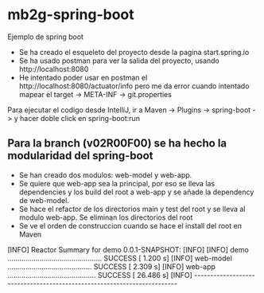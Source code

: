 # mb2g-spring-boot
Ejemplo de spring boot

- Se ha creado el esqueleto del proyecto desde la pagina start.spring.io
- Se ha usado postman para ver la salida del proyecto, usando http://localhost:8080
- He intentado poder usar en postman el http://localhost:8080/actuator/info pero me da error cuando intentado  
  mapear el target -> META-INF -> git.properties
  
Para ejecutar el codigo desde IntelliJ, ir a Maven -> Plugins -> spring-boot -> y hacer doble click en 
spring-boot:run  

## Para la branch (v02R00F00) se ha hecho la modularidad del spring-boot
- Se han creado dos modulos: web-model y web-app. 
- Se quiere que web-app sea la principal, por eso se lleva las dependencies y los build del root a web-app 
  y se añade la dependency de web-model.
- Se hace el refactor de los directorios main y test del root y se lleva al modulo web-app.
  Se eliminan los directorios del root
- Se ve el orden de construccion cuando se hace el install del root en Maven
  
[INFO] Reactor Summary for demo 0.0.1-SNAPSHOT:
[INFO] 
[INFO] demo ............................................... SUCCESS [  1.200 s]
[INFO] web-model .......................................... SUCCESS [  2.309 s]
[INFO] web-app ............................................ SUCCESS [ 26.486 s]
[INFO] ------------------------------------------------------------------------